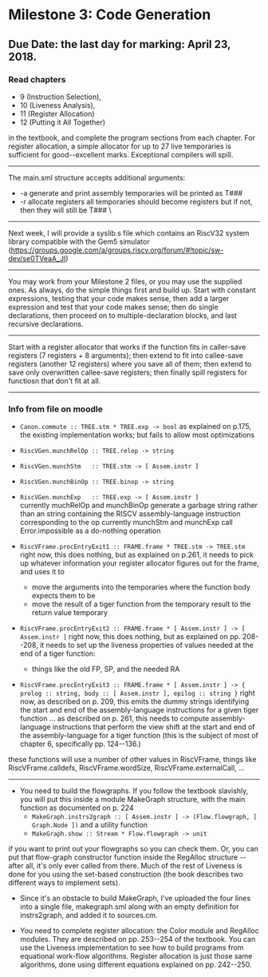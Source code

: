 # Milestone 3:  Code Generation  
## Due Date: the last day for marking: April 23, 2018.    

### Read chapters  
  
*  9 (Instruction Selection),
*  10 (Liveness Analysis),
*  11 (Register Allocation)
*  12 (Putting it All Together)

in the textbook, and complete the program sections from each chapter.  For register allocation, a simple allocator for up to 27 live temporaries is sufficient for good--excellent marks.  Exceptional compilers will spill.  
___
The main.sml structure accepts additional arguments:  
*  -a generate and print assembly temporaries will be printed as T###
*  -r allocate registers all temporaries should become registers but if not, then they will still be T###  \

___ 

Next week, I will provide a syslib.s file which contains an RiscV32 system library compatible with the Gem5 simulator (https://groups.google.com/a/groups.riscv.org/forum/#!topic/sw-dev/se0TVeaA_JI)  

___ 

You may work from your Milestone 2 files, or you may use the supplied ones. As always, do the simple things first and build up.  Start with constant expressions, testing that your code makes sense, then add a larger expression and test that your code makes sense; then do single declarations, then proceed on to multiple-declaration blocks, and last recursive declarations.

___ 

Start with a register allocator that works if the function fits in caller-save registers (7 registers + 8 arguments); then extend to fit into callee-save registers (another 12 registers) where you save all of them; then extend to save only overwritten callee-save registers; then finally spill registers for functiosn that don't fit at all. 
___ 

### Info from file on moodle
* `Canon.commute :: TREE.stm * TREE.exp -> bool`
  as explained on p.175, the existing implementation works; but fails to allow most optimizations

* `RiscVGen.munchRelOp :: TREE.relop -> string`
* `RiscVGen.munchStm   :: TREE.stm -> [ Assem.instr ]`
* `RiscVGen.munchBinOp :: TREE.binop -> string`
* `RiscVGen.munchExp   :: TREE.exp -> [ Assem.instr ]`  
  currently muchRelOp and munchBinOp generate a garbage string rather than an string containing the RISCV assembly-language instruction corresponding to the op currently munchStm and munchExp call Error.impossible as a do-nothing operation

* `RiscVFrame.procEntryExit1 :: FRAME.frame * TREE.stm -> TREE.stm`
  right now, this does nothing, but as explained on p.261, it needs to pick up whatever information your register allocator figures out for the frame, and uses it to  
  * move the arguments into the temporaries where the function body expects them to be
  * move the result of a tiger function from the temporary result to the return value temporary
* `RiscVFrame.procEntryExit2 :: FRAME.frame * [ Assem.instr ] -> [ Assem.instr ]`
  right now, this does nothing, but as explained on pp. 208--208, it needs to set up the liveness properties of values needed at the end of a tiger function:
  * things like the old FP, SP, and the needed RA  
* `RiscVFrame.procEntryExit3 :: FRAME.frame * [ Assem.instr ] -> { prolog :: string, body :: [ Assem.instr ], epilog :: string }`
  right now, as described on p. 209, this emits the dummy strings identifying the start and end of the assembly-language instructions for a given tiger function ... as described on p. 261, this needs to compute assembly-language instructions that perform the view shift at the start and end of the assembly-language for a tiger function (this is the subject of most of chapter 6, specifically pp. 124--136.)

these functions will use a number of other values in RiscVFrame, things like RiscVFrame.calldefs, RiscVFrame.wordSize, RiscVFrame.externalCall, ...  

___
* You need to build the flowgraphs.  If you follow the textbook slavishly, you will put this inside a module MakeGraph structure, with the main function as documented on p. 224
  * `MakeGraph.instrs2graph :: [ Assem.instr ] -> (Flow.flowgraph, [ Graph.Node ])`
and a utility function  
  * `MakeGraph.show :: Stream * Flow.flowgraph -> unit`
  
if you want to print out your flowgraphs so you can check them.  Or, you can put that flow-graph constructor function inside the RegAlloc structure -- after all, it's only ever called from there.  Much of the rest of Liveness is done for you using the  set-based construction (the book describes two different ways to implement sets).

* Since it's an obstacle to build MakeGraph, I've uploaded the four lines into a single file, makegraph.sml along with an empty definition for instrs2graph, and added it to sources.cm. 

* You need to complete register allocation: the Color module and RegAlloc modules.  They are described on pp. 253--254 of the textbook.  You can use the Liveness implementation to see how to build programs from equational work-flow algorithms.  Register allocation is just those same algorithms, done using different equations explained on pp. 242--250. 
